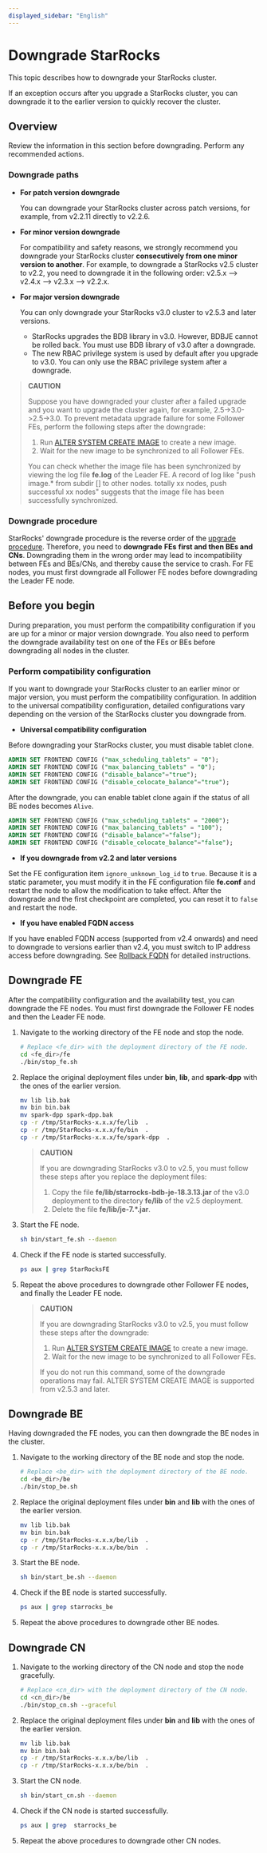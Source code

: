 ```yaml
---
displayed_sidebar: "English"
---
```


# Downgrade StarRocks

This topic describes how to downgrade your StarRocks cluster.

If an exception occurs after you upgrade a StarRocks cluster, you can downgrade it to the earlier version to quickly recover the cluster.

## Overview

Review the information in this section before downgrading. Perform any recommended actions.

### Downgrade paths

- **For patch version downgrade**

  You can downgrade your StarRocks cluster across patch versions, for example, from v2.2.11 directly to v2.2.6.

- **For minor version downgrade**

  For compatibility and safety reasons, we strongly recommend you downgrade your StarRocks cluster **consecutively from one minor version to another**. For example, to downgrade a StarRocks v2.5 cluster to v2.2, you need to downgrade it in the following order: v2.5.x --> v2.4.x --> v2.3.x --> v2.2.x.

- **For major version downgrade**

  You can only downgrade your StarRocks v3.0 cluster to v2.5.3 and later versions.

  - StarRocks upgrades the BDB library in v3.0. However, BDBJE cannot be rolled back. You must use BDB library of v3.0 after a downgrade.
  - The new RBAC privilege system is used by default after you upgrade to v3.0. You can only use the RBAC privilege system after a downgrade.

> **CAUTION**
>
> Suppose you have downgraded your cluster after a failed upgrade and you want to upgrade the cluster again, for example, 2.5->3.0->2.5->3.0. To prevent metadata upgrade failure for some Follower FEs, perform the following steps after the downgrade:
>
> 1. Run [ALTER SYSTEM CREATE IMAGE](../sql-reference/sql-statements/Administration/ALTER_SYSTEM.md) to create a new image.
> 2. Wait for the new image to be synchronized to all Follower FEs.
>
> You can check whether the image file has been synchronized by viewing the log file **fe.log** of the Leader FE. A record of log like "push image.* from subdir [] to other nodes. totally xx nodes, push successful xx nodes" suggests that the image file has been successfully synchronized.


### Downgrade procedure

StarRocks' downgrade procedure is the reverse order of the [upgrade procedure](../deployment/upgrade.md#upgrade-procedure). Therefore, you need to **downgrade** **FEs** **first and then BEs and CNs**. Downgrading them in the wrong order may lead to incompatibility between FEs and BEs/CNs, and thereby cause the service to crash. For FE nodes, you must first downgrade all Follower FE nodes before downgrading the Leader FE node.

## Before you begin

During preparation, you must perform the compatibility configuration if you are up for a minor or major version downgrade. You also need to perform the downgrade availability test on one of the FEs or BEs before downgrading all nodes in the cluster.

### Perform compatibility configuration

If you want to downgrade your StarRocks cluster to an earlier minor or major version, you must perform the compatibility configuration. In addition to the universal compatibility configuration, detailed configurations vary depending on the version of the StarRocks cluster you downgrade from.

- **Universal compatibility configuration**

Before downgrading your StarRocks cluster, you must disable tablet clone.

```SQL
ADMIN SET FRONTEND CONFIG ("max_scheduling_tablets" = "0");
ADMIN SET FRONTEND CONFIG ("max_balancing_tablets" = "0");
ADMIN SET FRONTEND CONFIG ("disable_balance"="true");
ADMIN SET FRONTEND CONFIG ("disable_colocate_balance"="true");
```

After the downgrade, you can enable tablet clone again if the status of all BE nodes becomes `Alive`.

```SQL
ADMIN SET FRONTEND CONFIG ("max_scheduling_tablets" = "2000");
ADMIN SET FRONTEND CONFIG ("max_balancing_tablets" = "100");
ADMIN SET FRONTEND CONFIG ("disable_balance"="false");
ADMIN SET FRONTEND CONFIG ("disable_colocate_balance"="false");
```

- **If you downgrade from v2.2 and later versions**

Set the FE configuration item `ignore_unknown_log_id` to `true`. Because it is a static parameter, you must modify it in the FE configuration file **fe.conf** and restart the node to allow the modification to take effect. After the downgrade and the first checkpoint are completed, you can reset it to `false` and restart the node.

- **If you have enabled FQDN access**

If you have enabled FQDN access (supported from v2.4 onwards) and need to downgrade to versions earlier than v2.4, you must switch to IP address access before downgrading. See [Rollback FQDN](../administration/enable_fqdn.md#rollback) for detailed instructions.

## Downgrade FE

After the compatibility configuration and the availability test, you can downgrade the FE nodes. You must first downgrade the Follower FE nodes and then the Leader FE node.

1. Navigate to the working directory of the FE node and stop the node.

   ```Bash
   # Replace <fe_dir> with the deployment directory of the FE node.
   cd <fe_dir>/fe
   ./bin/stop_fe.sh
   ```

2. Replace the original deployment files under **bin**, **lib**, and **spark-dpp** with the ones of the earlier version.

   ```Bash
   mv lib lib.bak 
   mv bin bin.bak
   mv spark-dpp spark-dpp.bak
   cp -r /tmp/StarRocks-x.x.x/fe/lib  .   
   cp -r /tmp/StarRocks-x.x.x/fe/bin  .
   cp -r /tmp/StarRocks-x.x.x/fe/spark-dpp  .
   ```

   > **CAUTION**
   >
   > If you are downgrading StarRocks v3.0 to v2.5, you must follow these steps after you replace the deployment files:
   >
   > 1. Copy the file **fe/lib/starrocks-bdb-je-18.3.13.jar** of the v3.0 deployment to the directory **fe/lib** of the v2.5 deployment.
   > 2. Delete the file **fe/lib/je-7.\*.jar**.

3. Start the FE node.

   ```Bash
   sh bin/start_fe.sh --daemon
   ```

4. Check if the FE node is started successfully.

   ```Bash
   ps aux | grep StarRocksFE
   ```

5. Repeat the above procedures to downgrade other Follower FE nodes, and finally the Leader FE node.

   > **CAUTION**
   >
   > If you are downgrading StarRocks v3.0 to v2.5, you must follow these steps after the downgrade:
   >
   > 1. Run [ALTER SYSTEM CREATE IMAGE](../sql-reference/sql-statements/Administration/ALTER_SYSTEM.md) to create a new image.
   > 2. Wait for the new image to be synchronized to all Follower FEs.
   >
   > If you do not run this command, some of the downgrade operations may fail. ALTER SYSTEM CREATE IMAGE is supported from v2.5.3 and later.

## Downgrade BE

Having downgraded the FE nodes, you can then downgrade the BE nodes in the cluster.

1. Navigate to the working directory of the BE node and stop the node.

   ```Bash
   # Replace <be_dir> with the deployment directory of the BE node.
   cd <be_dir>/be
   ./bin/stop_be.sh
   ```

2. Replace the original deployment files under **bin** and **lib** with the ones of the earlier version.

   ```Bash
   mv lib lib.bak 
   mv bin bin.bak
   cp -r /tmp/StarRocks-x.x.x/be/lib  .
   cp -r /tmp/StarRocks-x.x.x/be/bin  .
   ```

3. Start the BE node.

   ```Bash
   sh bin/start_be.sh --daemon
   ```

4. Check if the BE node is started successfully.

   ```Bash
   ps aux | grep starrocks_be
   ```

5. Repeat the above procedures to downgrade other BE nodes.

## Downgrade CN

1. Navigate to the working directory of the CN node and stop the node gracefully.

   ```Bash
   # Replace <cn_dir> with the deployment directory of the CN node.
   cd <cn_dir>/be
   ./bin/stop_cn.sh --graceful
   ```

2. Replace the original deployment files under **bin** and **lib** with the ones of the earlier version.

   ```Bash
   mv lib lib.bak 
   mv bin bin.bak
   cp -r /tmp/StarRocks-x.x.x/be/lib  .
   cp -r /tmp/StarRocks-x.x.x/be/bin  .
   ```

3. Start the CN node.

   ```Bash
   sh bin/start_cn.sh --daemon
   ```

4. Check if the CN node is started successfully.

   ```Bash
   ps aux | grep  starrocks_be
   ```

5. Repeat the above procedures to downgrade other CN nodes.
